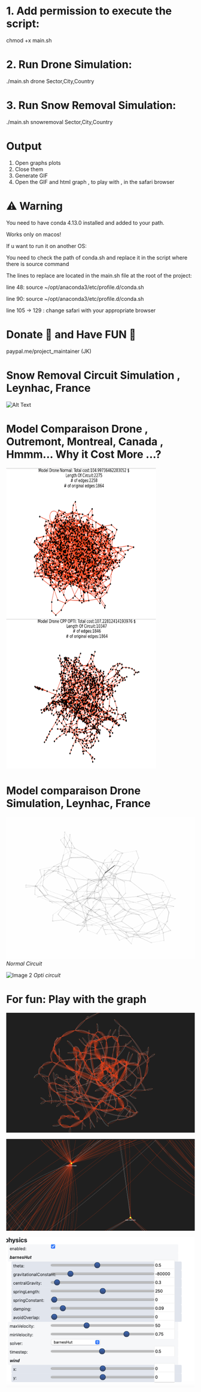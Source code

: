 # 1. Add permission to execute the script:
chmod +x main.sh
# 2. Run Drone Simulation:
./main.sh drone Sector,City,Country

# 3. Run Snow Removal Simulation:
./main.sh snowremoval Sector,City,Country

# Output
1. Open graphs plots
2. Close them
3. Generate GIF
4. Open the GIF and html graph , to play with ,  in the safari browser
# ⚠️ Warning
You need to have conda 4.13.0 installed and added to your path.

Works only on macos!

If u want to run it on another OS:

You need to check the path of conda.sh and replace it in the script where there is source command 

The lines to replace are located in the main.sh file at the root of the project:

line 48: source ~/opt/anaconda3/etc/profile.d/conda.sh

line 90: source ~/opt/anaconda3/etc/profile.d/conda.sh 

line 105 -> 129 : change safari with your appropriate browser

# Donate  🙏 and Have FUN 🤩
paypal.me/project_maintainer (JK)

# Snow Removal Circuit Simulation , Leynhac, France
![Alt Text](circuit_snow_removal/gif/cpp_route_animation.gif)


# Model Comparaison Drone , Outremont, Montreal, Canada , Hmmm... Why it Cost More ...?
<div >
  <img src="circuit_drone_comp/normal.png" alt="Image 1" width="400" height="400" />
  <img src="circuit_drone_comp/opti.png" alt="Image 2" width="400" height="400" />
</div>

# Model comparaison Drone Simulation, Leynhac, France


![Image 1](circuit_drone_comp/gif/circuit_drone.gif)
*Normal Circuit*

![Image 2](circuit_drone_comp/gif/circuit_drone2.gif)
*Opti circuit*


# For fun: Play with the graph


![Alt Text](circuit_drone_comp/anim1.png)

![Alt Text](circuit_drone_comp/anim2.png)

![Alt Text](circuit_drone_comp/anim3.png)

